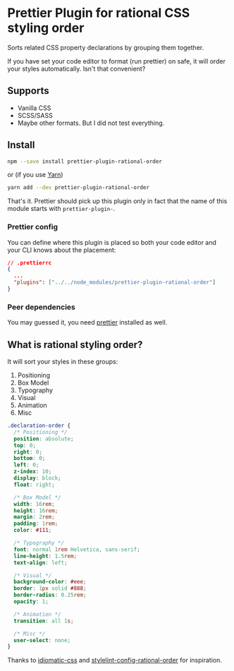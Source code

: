 # Prettier Plugin for rational CSS styling order

Sorts related CSS property declarations by grouping them together.

If you have set your code editor to format (run prettier) on safe, it will order your styles automatically. Isn't that convenient?

## Supports

- Vanilla CSS
- SCSS/SASS
- Maybe other formats. But I did not test everything.

## Install

```sh
npm --save install prettier-plugin-rational-order
```

or (if you use [Yarn](https://yarnpkg.com/))

```sh
yarn add --dev prettier-plugin-rational-order
```

That's it. Prettier should pick up this plugin only in fact that the name of this module starts with `prettier-plugin-`.

### Prettier config

You can define where this plugin is placed so both your code editor and your CLI knows about the placement:

```json
// .prettierrc
{
  ...
  "plugins": ["../../node_modules/prettier-plugin-rational-order"]
}
```

### Peer dependencies

You may guessed it, you need [prettier](https://prettier.io) installed as well.

## What is rational styling order?

It will sort your styles in these groups:

1.  Positioning
2.  Box Model
3.  Typography
4.  Visual
5.  Animation
6.  Misc

```css
.declaration-order {
  /* Positioning */
  position: absolute;
  top: 0;
  right: 0;
  bottom: 0;
  left: 0;
  z-index: 10;
  display: block;
  float: right;

  /* Box Model */
  width: 16rem;
  height: 16rem;
  margin: 2rem;
  padding: 1rem;
  color: #111;

  /* Typography */
  font: normal 1rem Helvetica, sans-serif;
  line-height: 1.5rem;
  text-align: left;

  /* Visual */
  background-color: #eee;
  border: 1px solid #888;
  border-radius: 0.25rem;
  opacity: 1;

  /* Animation */
  transition: all 1s;

  /* Misc */
  user-select: none;
}
```

Thanks to [idiomatic-css](https://github.com/necolas/idiomatic-css#declaration-order) and [stylelint-config-rational-order](https://github.com/constverum/stylelint-config-rational-order) for inspiration.
